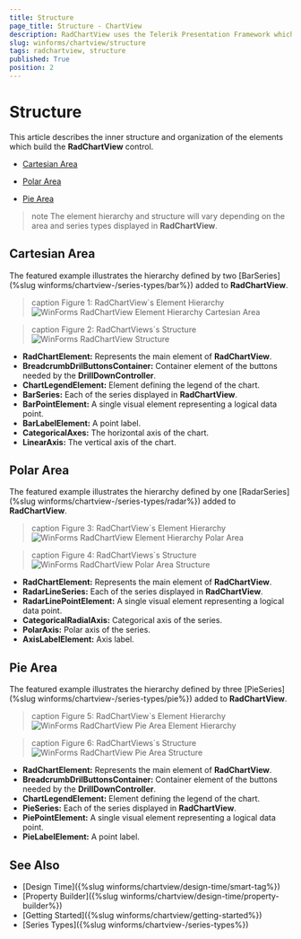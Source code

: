 ```yaml
---
title: Structure
page_title: Structure - ChartView
description: RadChartView uses the Telerik Presentation Framework which enables rich experiences like advanced styling.
slug: winforms/chartview/structure
tags: radchartview, structure
published: True
position: 2
---
```


# Structure

This article describes the inner structure and organization of the elements which build the __RadChartView__ control.

* [Cartesian Area](#cartesian-area)

* [Polar Area](#polar-area)

* [Pie Area](#pie-area)

>note The element hierarchy and structure will vary depending on the area and series types displayed in __RadChartView__.
>

## Cartesian Area

The featured example illustrates the hierarchy defined by two [BarSeries](%slug winforms/chartview-/series-types/bar%}) added to __RadChartView__.

>caption Figure 1: RadChartView`s Element Hierarchy
![WinForms RadChartView Element Hierarchy Cartesian Area](images/radchartview-structure001.png)

>caption Figure 2: RadChartViews`s Structure
![WinForms RadChartView Structure](images/radchartview-structure002.png)

* __RadChartElement:__ Represents the main element of __RadChartView__.
* __BreadcrumbDrilButtonsContainer:__ Container element of the buttons needed by the __DrillDownController__.
* __ChartLegendElement:__ Element defining the legend of the chart.
* __BarSeries:__ Each of the series displayed in __RadChartView__.
* __BarPointElement:__ A single visual element representing a logical data point.  
* __BarLabelElement:__ A point label.
* __CategoricalAxes:__ The horizontal axis of the chart.
* __LinearAxis:__ The vertical axis of the chart.

## Polar Area

The featured example illustrates the hierarchy defined by one [RadarSeries](%slug winforms/chartview-/series-types/radar%}) added to __RadChartView__.

>caption Figure 3: RadChartView`s Element Hierarchy
![WinForms RadChartView Element Hierarchy Polar Area](images/radchartview-structure003.png)

>caption Figure 4: RadChartViews`s Structure
![WinForms RadChartView Polar Area Structure](images/radchartview-structure004.png)

* __RadChartElement:__ Represents the main element of __RadChartView__.
* __RadarLineSeries:__ Each of the series displayed in __RadChartView__.
* __RadarLinePointElement:__ A single visual element representing a logical data point.  
* __CategoricalRadialAxis:__ Categorical axis of the series.
* __PolarAxis:__ Polar axis of the series.
* __AxisLabelElement:__ Axis label.

## Pie Area

The featured example illustrates the hierarchy defined by three [PieSeries](%slug winforms/chartview-/series-types/pie%}) added to __RadChartView__.

>caption Figure 5: RadChartView`s Element Hierarchy
![WinForms RadChartView Pie Area Element Hierarchy](images/radchartview-structure005.png)

>caption Figure 6: RadChartViews`s Structure
![WinForms RadChartView Pie Area Structure](images/radchartview-structure006.png)

* __RadChartElement:__ Represents the main element of __RadChartView__.
* __BreadcrumbDrilButtonsContainer:__ Container element of the buttons needed by the __DrillDownController__.
* __ChartLegendElement:__ Element defining the legend of the chart.
* __PieSeries:__ Each of the series displayed in __RadChartView__.
* __PiePointElement:__ A single visual element representing a logical data point.  
* __PieLabelElement:__ A point label.

## See Also

* [Design Time]({%slug winforms/chartview/design-time/smart-tag%})
* [Property Builder]({%slug winforms/chartview/design-time/property-builder%})
* [Getting Started]({%slug winforms/chartview/getting-started%})
* [Series Types]({%slug winforms/chartview-/series-types%})
